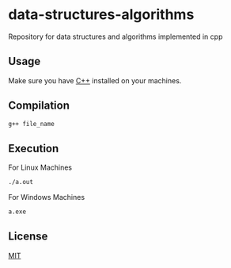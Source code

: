 # data-structures-algorithms
Repository for data structures and algorithms implemented in cpp

## Usage 
Make sure you have [C++](https://isocpp.org/) installed on your machines.  

## Compilation

```bash
g++ file_name
```
## Execution

For Linux Machines  
```bash
./a.out
```

For Windows Machines
```bash
a.exe
```

## License
[MIT](https://opensource.org/licenses/MIT)
